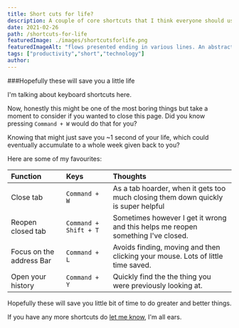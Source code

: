 ```yaml
---
title: Short cuts for life?
description: A couple of core shortcuts that I think everyone should use.
date: 2021-02-26
path: /shortcuts-for-life
featuredImage: ./images/shortcutsforlife.png
featuredImageAlt: "flows presented ending in various lines. An abstract image."
tags: ["productivity","short","technology"]
author:
---
```


###Hopefully these will save you a little life

I'm talking about keyboard shortcuts here.

Now, honestly this might be one of the most boring things but take a moment to consider if you wanted to close this page. Did you know pressing `Command + W` would do that for you?

Knowing that might just save you ~1 second of your life, which could eventually accumulate to a whole week given back to you?

Here are some of my favourites:

| Function                 | Keys                  | Thoughts                                                                           |
|:-------------------------|:----------------------|:-----------------------------------------------------------------------------------|
| Close tab                | `Command + W`         | As a tab hoarder, when it gets too much closing them down quickly is super helpful |
| Reopen closed tab        | `Command + Shift + T` | Sometimes however I get it wrong and this helps me reopen something I've closed.   |
| Focus on the address Bar | `Command + L`         | Avoids finding, moving and then clicking your mouse. Lots of little time saved.    |
| Open your history        | `Command + Y`         | Quickly find the the thing you were previously looking at.                         |

Hopefully these will save you little bit of time to do greater and better things.

If you have any more shortcuts do [let me know](/contact), I'm all ears.
